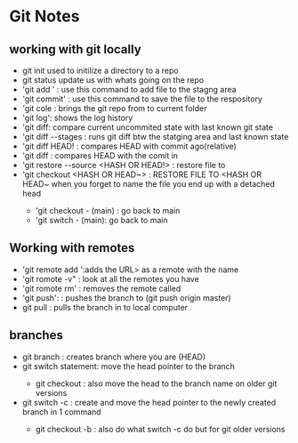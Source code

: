 # Git Notes

## working with git locally

 - git init used to initilize a directory to a repo
 - git status update us with whats going on the repo
 - 'git add <file>' : use this command to add file to the stagng area
 - 'git commit' : use this command to save the file to the respository
 - 'git cole <url> : brings the git repo from <url> to current folder
 - 'git log':  shows the log history
 - 'git diff: compare current uncommited state with last known git state
 - 'git diff --stages : runs git diff btw the statging area and last known state
 - 'git diff HEAD!<number> : compares HEAD with commit <num> ago(relative)
 - 'git diff <HASH> : compares HEAD with the comit in <HASH>
 - 'git restore --source <HASH OR HEAD!> : restore file to <hash or head>
 - 'git checkout <HASH OR HEAD~> <FILE> : RESTORE FILE TO <HASH OR HEAD~
    when you forget to name the file you end up with a detached head
     - 'git checkout - (main) : go back to main
     - 'git switch - (main): go back to main

## Working with remotes
 - 'git remote add <NAME> <URL>':adds the URL> as a remote with the name <NAME>
 - 'git romote -v" : look at all the remotes you have 
 - 'git romote rm' <NAME>: removes the remote called <NAME>
 - 'git push': <WHERE> <WHAT>: pushes the <what> branch to <where> (git push origin master)
 -  git pull <WHERE> <WHAT>: pulls the <WHAT> branch in <WHERE> to local computer

## branches
 - git branch <NAME> : creates branch <NAME> where you are (HEAD)
 - git switch <NAME> statement: move the head pointer to the branch <NAME>
   - git checkout <name> : also move the head to the branch name on older git versions
 - git switch -c <name> : create and move the head pointer to the newly created branch <name> in 1 command
   - git checkout -b <name>: also do what switch -c do but for git older versions

